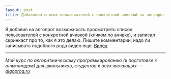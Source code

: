 ```yaml
---
layout: post
title: Добавляем список пользователей с конкретной ачивкой на алгопрог (видео)
---
```


Я добавил на алгопрог возможность просмотреть список пользователей с конкретной ачивкой (кликом по ачивке), и записал скринкаст про то, как я это делаю. Пишите комментарии, надо ли записывать подобного рода видео еще. [Видео](https://www.youtube.com/watch?v=Vqsrp8O7SKg)

----

*Мой курс по алгоритмическому программированию (и подготовке к олимпиадам) для школьников, студентов и всех желающих — [algoprog.ru](http://algoprog.ru)*
